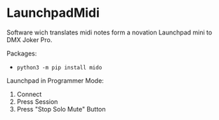 # LaunchpadMidi

Software wich translates midi notes form a novation Launchpad mini to DMX Joker Pro.

Packages:
- `python3 -m pip install mido`

Launchpad in Programmer Mode:
1. Connect
2. Press Session
3. Press "Stop Solo Mute" Button